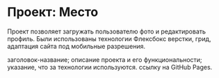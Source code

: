 # Проект: Место

Проект позволяет загружать пользователю фото и редактировать профиль.
Были использованы технологии Флексбокс верстки, грид, адаптация сайта под мобильные разрешения.








заголовок-название;
описание проекта и его функциональности;
указание, что за технологии используются.
ссылку на GitHub Pages.

